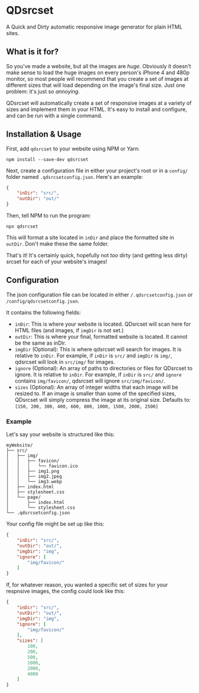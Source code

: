 # QDsrcset

A Quick and Dirty automatic responsive image generator for plain HTML sites. 

## What is it for?

So you've made a website, but all the images are *huge*. Obviously it doesn't make sense to load the huge images on every person's iPhone 4 and 480p monitor, so most people will recommend that you create a set of images at different sizes that will load depending on the image's final size. Just one problem: it's just so *annoying*. 

QDsrcset will automatically create a set of responsive images at a variety of sizes and implement them in your HTML. It's easy to install and configure, and can be run with a single command.

## Installation & Usage

First, add `qdsrcset` to your website using NPM or Yarn:

`npm install --save-dev qdsrcset`

Next, create a configuration file in either your project's root or in a `config/` folder named `.qdsrcsetconfig.json`. Here's an example:

```json
{
    "inDir": "src/",
    "outDir": "out/"
}
```

Then, tell NPM to run the program:

`npx qdsrcset`

This will format a site located in `inDir` and place the formatted site in `outDir`. Don't make these the same folder. 

That's it! It's certainly quick, hopefully not *too* dirty (and getting less dirty) srcset for each of your website's images!

## Configuration

The json configuration file can be located in either `/.qdsrcsetconfig.json` or `/config/qdsrcsetconfig.json`.

It contains the following fields:
 - `inDir`: This is where your website is located. QDsrcset will scan here for HTML files (and images, if `imgDir` is not set.)
 - `outDir`: This is where your final, formatted website is located. It cannot be the same as inDir.
 - `imgDir` (Optional): This is where qdsrcset will search for images. It is relative to `inDir`. For example, if `inDir` is `src/` and `imgDir` is `img/`, qdsrcset will look in `src/img/` for images.
 - `ignore` (Optional): An array of paths to directories or files for QDsrcset to ignore. It is relative to `inDir`. For example, if `inDir` is `src/` and `ignore` contains `img/favicon/`, qdsrcset will ignore `src/img/favicon/`.
 - `sizes` (Optional): An array of integer widths that each image will be resized to. If an image is smaller than some of the specified sizes, QDsrcset will simply compress the image at its original size. Defaults to: `[150, 200, 300, 400, 600, 800, 1000, 1500, 2000, 2500]`

### Example

Let's say your website is structured like this: 

```
myWebsite/
├── src/
│   ├── img/
│   │   ├── favicon/
│   │   │   └── favicon.ico
│   │   ├── img1.png
│   │   ├── img2.jpeg
│   │   └── img3.webp
│   ├── index.html
│   ├── stylesheet.css
│   └── page/
│       ├── index.html
│       └── stylesheet.css
└── .qdsrcsetconfig.json
```

Your config file might be set up like this:

```json
{
    "inDir": "src/",
    "outDir": "out/",
    "imgDir": "img",
    "ignore": [
        "img/favicon/"
    ]
}
```

If, for whatever reason, you wanted a specific set of sizes for your respnsive images, the config could look like this:

```json
{
    "inDir": "src/",
    "outDir": "out/",
    "imgDir": "img",
    "ignore": [
        "img/favicon/"
    ],
    "sizes": [
        100,
        200,
        500,
        1000,
        2000,
        4000
    ]
}
```

